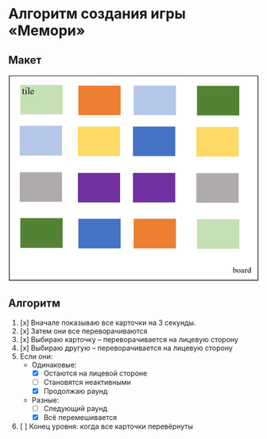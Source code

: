 # Алгоритм создания игры «Мемори»

## Макет

![Model](/src/images/board-model.png)

## Алгоритм

1. [x] Вначале показываю все карточки на 3 секунды.
2. [x] Затем они все переворачиваются
3. [x] Выбираю карточку – переворачивается на лицевую сторону
4. [x] Выбираю другую – переворачивается на лицевую сторону
5. Если они:
    * Одинаковые:
      * [x] Остаются на лицевой стороне
      * [ ] Становятся неактивными
      * [x] Продолжаю раунд
    * Разные:
      * [ ] Следующий раунд
      * [x] Всё перемешивается
6. [ ] Конец уровня: когда все карточки перевёрнуты

